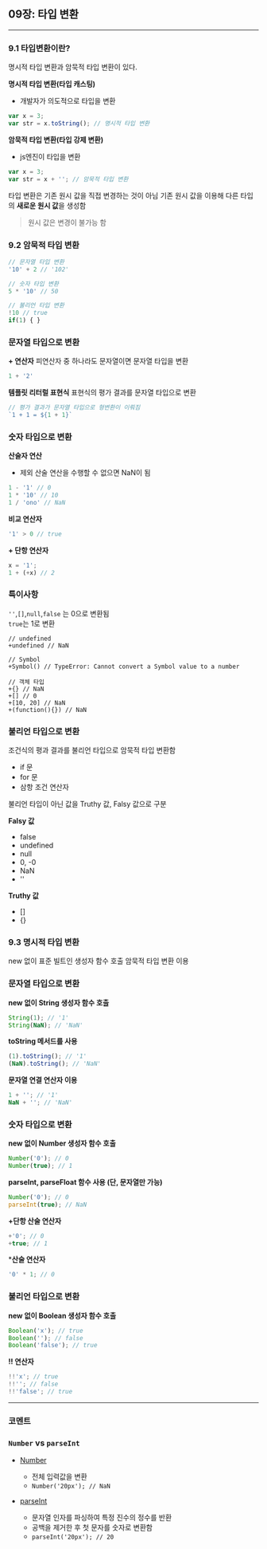 ## 09장: 타입 변환
---

### **9.1 타입변환이란?**
명시적 타입 변환과 암묵적 타입 변환이 있다.

**명시적 타입 변환(타입 캐스팅)**
- 개발자가 의도적으로 타입을 변환
```jsx
var x = 3;
var str = x.toString(); // 명시적 타입 변환
```

**암묵적 타입 변환(타입 강제 변환)**
- js엔진이 타입을 변환
```jsx
var x = 3;
var str = x + ''; // 암묵적 타입 변환
```

타입 변환은 기존 원시 값을 직접 변경하는 것이 아님
기존 원시 값을 이용해 다른 타입의 **새로운 원시 값**을 생성함  
> 원시 값은 변경이 불가능 함

### **9.2 암묵적 타입 변환**
```jsx
// 문자열 타입 변환
'10' + 2 // '102'

// 숫자 타입 변환
5 * '10' // 50

// 불리언 타입 변환
!10 // true
if(1) { } 
```

### 문자열 타입으로 변환
**+ 연산자**
피연산자 중 하나라도 문자열이면 문자열 타입을 변환
```jsx
1 + '2'
```

**템플릿 리터럴 표현식**
표현식의 평가 결과를 문자열 타입으로 변환
```jsx
// 평가 결과가 문자열 타입으로 형변환이 이뤄짐
`1 + 1 = ${1 + 1}`
```

### 숫자 타입으로 변환
**산술자 연산**
+ 제외
산술 연산을 수행할 수 없으면 NaN이 됨                                                    
```jsx
1 - '1' // 0
1 * '10' // 10
1 / 'ono' // NaN
```
**비교 연산자**
```jsx
'1' > 0 // true
```
**+ 단항 연산자**
```jsx
x = '1';
1 + (+x) // 2
```

### 특이사항
`''`,`[]`,`null`,`false` 는 0으로 변환됨 <br/>
`true`는 1로 변환
```
// undefined
+undefined // NaN

// Symbol
+Symbol() // TypeError: Cannot convert a Symbol value to a number

// 객체 타입
+{} // NaN
+[] // 0
+[10, 20] // NaN
+(function(){}) // NaN
```

### 불리언 타입으로 변환
조건식의 평과 결과를 불리언 타입으로 암묵적 타입 변환함
- if 문
- for 문
- 삼항 조건 연산자

불리언 타입이 아닌 값을 Truthy 값, Falsy 값으로 구분

**Falsy 값**
- false
- undefined
- null
- 0, -0
- NaN
- ''

**Truthy 값**
- [] 
- {} 

### **9.3 명시적 타입 변환**
new 없이 표준 빌트인 생성자 함수 호출
암묵적 타입 변환 이용

### 문자열 타입으로 변환
**new 없이 String 생성자 함수 호출**
```jsx
String(1); // '1'
String(NaN); // 'NaN'
```

**toString 메서드를 사용**
```jsx
(1).toString(); // '1'
(NaN).toString(); // 'NaN'
```

**문자열 연결 연산자 이용**
```jsx
1 + ''; // '1'
NaN + ''; // 'NaN'
```

### 숫자 타입으로 변환
**new 없이 Number 생성자 함수 호출**
```jsx
Number('0'); // 0
Number(true); // 1
```

**parseInt, parseFloat 함수 사용 (단, 문자열만 가능)**
```jsx
Number('0'); // 0
parseInt(true); // NaN
```

**+단항 산술 연산자**
```jsx
+'0'; // 0
+true; // 1
```

***산술 연산자**
```jsx
'0' * 1; // 0
```

### 불리언 타입으로 변환
**new 없이 Boolean 생성자 함수 호출**
```jsx
Boolean('x'); // true
Boolean(''); // false
Boolean('false'); // true
```

**!! 연산자** 
```jsx
!!'x'; // true
!!''; // false
!!'false'; // true
```

---

### 코멘트
### `Number` vs `parseInt`
- [Number](https://developer.mozilla.org/ko/docs/Web/JavaScript/Reference/Global_Objects/Number)
  - 전체 입력값을 변환
  - `Number('20px'); // NaN`

- [parseInt](https://developer.mozilla.org/ko/docs/Web/JavaScript/Reference/Global_Objects/parseInt)
  - 문자열 인자를 파싱하여 특정 진수의 정수를 반환
  - 공백을 제거한 후 첫 문자를 숫자로 변환함
  - `parseInt('20px'); // 20`
